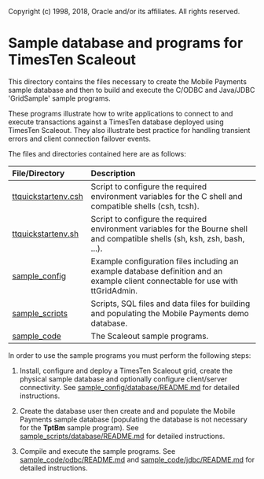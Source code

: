 Copyright (c) 1998, 2018, Oracle and/or its affiliates. All rights reserved.

# Sample database and programs for TimesTen Scaleout

This directory contains the files necessary to create the Mobile Payments sample database and then to build and execute the C/ODBC and Java/JDBC 'GridSample' sample programs.

These programs illustrate how to write applications to connect to and execute transactions against a TimesTen database deployed using TimesTen Scaleout. They also illustrate best practice for handling transient errors and client connection failover events.

The files and directories contained here are as follows:

| File/Directory                               | Description                              |
| :------------------------------------------- | :----------                           |
| [ttquickstartenv.csh](./ttquickstartenv.csh) | Script to configure the required environment variables for the C shell and compatible shells (csh, tcsh). |
| [ttquickstartenv.sh](./ttquickstartenv.sh)   | Script to configure the required environment variables for the Bourne shell and compatible shells (sh, ksh, zsh, bash, ...). |
| [sample_config](./sample_config)           | Example configuration files including an example database definition and an example client connectable for use with ttGridAdmin. |
| [sample_scripts](./sample_scripts)           | Scripts, SQL files and data files for building and populating the Mobile Payments demo database. |
| [sample_code](./sample_code)                 | The Scaleout sample programs. |

In order to use the sample programs you must perform the following steps:

1. Install, configure and deploy a TimesTen Scaleout grid, create the physical sample database and optionally configure client/server connectivity. See  [sample\_config/database/README.md](./sample\_config/database/README.md) for detailed instructions.

2. Create the database user then create and and populate the Mobile Payments sample database (populating the database is not necessary for the **TptBm** sample program). See [sample\_scripts/database/README.md](./sample\_scripts/database/README.md) for detailed instructions.

3. Compile and execute the sample programs. See [sample\_code/odbc/README.md](./sample\_code/odbc/README.md) and [sample\_code/jdbc/README.md](./sample\_code/jdbc/README.md) for detailed instructions.
